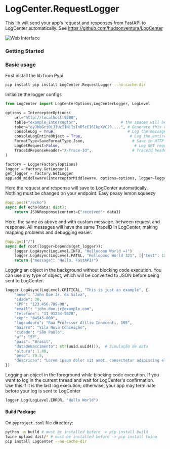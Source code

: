 # LogCenter.RequestLogger

This lib will send your app's request and responses from FastAPI to LogCenter automatically. See https://github.com/hudsonventura/LogCenter

![Web Interface](https://github.com/hudsonventura/LogCenter/blob/main/logo.png?raw=true)




### Getting Started


### Basic usage
First install the lib from Pypi
``` bash
pip install pip install LogCenter.RequestLogger --no-cache-dir
```


Initialize the logger configs
``` python
from LogCenter import LogCenterOptions,LogCenterLogger, LogLevel

options = InterceptorOptions(
    url="http://localhost:9200",
    table="example_interceptor",                   # the spaces will be converted to _ (underscore).
    token="eyJhbGciOiJIUzI1NiIsInR5cCI6IkpXVCJ9....", # Generate this on LogCenter inteface, on you profile photo.
    consoleLog = True,                                # Log the message on the console as a comon Console.WriteLine(). Default is true
    consoleLogEntireObject = True,                     # Log the entire objeti to the Console.WriteLine(). Default is false
    FormatType=SaveFormatType.Json,                     # Save in HTTP Text or JSON?
    LogGetRequest=False,                                 # Log GET requests?
    TraceIdReponseHeader="X-Trace-Id",                  # TraceId header name OPTIONAL. Default is X-Trace-Id
)

factory = LoggerFactory(options)
logger = factory.GetLogger()
get_logger = factory.GetLogger
app.add_middleware(InterceptorMiddleware, options=options, logger=logger)
```


Here the request and response will save to LogCenter automatically. Nothing must be changed on your endpoint. Easy peasy lemon squeezy
``` python
@app.post("/echo")
async def echo(data: dict):
    return JSONResponse(content={"received": data})
```


Here, the same as above and with custom message. between request and response. All messages will have the same TraceID in LogCenter, making mapping problems and debugging easier.
``` python
@app.get("/")
async def root(logger=Depends(get_logger)):
    logger.LogAsync(LogLevel.INFO, "Hellooooo World =)")
    logger.LogAsync(LogLevel.FATAL, "Hellooooo World 321", [{"test": 123}])
    return {"message": "Hello, FastAPI!"}
```


Logging an object in the background without blocking code execution. You can use any type of object, which will be converted to JSON before being sent to LogCenter.
``` python
logger.LogAsync(LogLevel.CRITICAL, "This is just an example", {
    "nome": "John Doe Jr. da Silva",
    "idade": 30,
    "CPF": "123.456.789-00",
    "email": "john.doe.jr@example.com",
    "telefone": "11 91234-5678",
    "cep": "04545-000",
    "logradouro": "Rua Professor Atílio Innocenti, 165",
    "bairro": "Vila Nova Conceição",
    "cidade": "São Paulo",
    "uf": "SP",
    "pais": "Brasil",
    "dataDeNascimento": str(uuid.uuid4()),  # Simulação de data
    "altura": 1.80,
    "peso": 70.5,
    "descricao": "Lorem ipsum dolor sit amet, consectetur adipiscing elit. Sed do eiusmod tempor incididunt ut labore et dolore magna aliqua. Ut enim ad minim veniam, quis nostrud exercitation ullamco laboris nisi ut aliquip ex ea commodo consequat"
})
```


Logging an object in the foreground while blocking code execution. If you want to log in the current thread and wait for LogCenter's confirmation.  
Use this if it is the last log execution; otherwise, your app may terminate before your log is sent to LogCenter
``` python
logger.Log(LogLevel.ERROR, "Hello World")
```






#### Build Package

On `pyproject.toml` file directory:
```bash
python -m build # must be installed before -> pip install build
twine upload dist/* # must be installed before -> pip install twine
pip install LogCenter --no-cache-dir
```